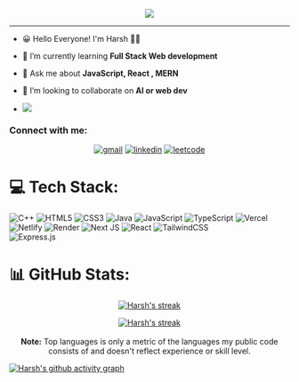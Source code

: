 <p align="center">
  <img src="https://github.com/HarshR144/HarshR144/assets/112339307/3f6ccbe7-845c-4c67-9297-d2a9919dae63">
</p>

---
- 😀 Hello Everyone! I'm Harsh 👨‍💻

- 🌱 I’m currently learning **Full Stack Web development**

- 💬 Ask me about **JavaScript, React , MERN**

- 👯 I’m looking to collaborate on **AI or web dev**


  
- [![](https://visitcount.itsvg.in/api?id=HarshR144&icon=7&color=12)](https://visitcount.itsvg.in)


<h3 align="left">Connect with me:</h3>
<p align="left">
</p>
<p align="center"> 
   <a href="mailto:harsh.repal2003@gmail.com"><img src="https://img.icons8.com/doodle/96/000000/gmail-new.png" title="gmail"/></a>
  <a href="https://www.linkedin.com/in/harsh-repal-665a17229/"><img src="https://img.icons8.com/doodle/96/000000/linkedin-circled.png" title="linkedin"/></a>
  <a href="https://leetcode.com/u/harshr40/"><img src="https://img.icons8.com/?size=96&id=fiCYSJOnXi7E&format=png&color=000000" title="leetcode"/></a>
</p>


# 💻 Tech Stack:
![C++](https://img.shields.io/badge/c++-%2300599C.svg?style=for-the-badge&logo=c%2B%2B&logoColor=white) ![HTML5](https://img.shields.io/badge/html5-%23E34F26.svg?style=for-the-badge&logo=html5&logoColor=white) ![CSS3](https://img.shields.io/badge/css3-%231572B6.svg?style=for-the-badge&logo=css3&logoColor=white) ![Java](https://img.shields.io/badge/java-%23ED8B00.svg?style=for-the-badge&logo=openjdk&logoColor=white) ![JavaScript](https://img.shields.io/badge/javascript-%23323330.svg?style=for-the-badge&logo=javascript&logoColor=%23F7DF1E) ![TypeScript](https://img.shields.io/badge/typescript-%23007ACC.svg?style=for-the-badge&logo=typescript&logoColor=white) ![Vercel](https://img.shields.io/badge/vercel-%23000000.svg?style=for-the-badge&logo=vercel&logoColor=white) ![Netlify](https://img.shields.io/badge/netlify-%23000000.svg?style=for-the-badge&logo=netlify&logoColor=#00C7B7) ![Render](https://img.shields.io/badge/Render-%46E3B7.svg?style=for-the-badge&logo=render&logoColor=white) ![Next JS](https://img.shields.io/badge/Next-black?style=for-the-badge&logo=next.js&logoColor=white) ![React](https://img.shields.io/badge/react-%2320232a.svg?style=for-the-badge&logo=react&logoColor=%2361DAFB) ![TailwindCSS](https://img.shields.io/badge/tailwindcss-%2338B2AC.svg?style=for-the-badge&logo=tailwind-css&logoColor=white) <br/>![Express.js](https://img.shields.io/badge/express.js-%23404d59.svg?style=for-the-badge&logo=express&logoColor=%2361DAFB)

# 📊 GitHub Stats:
<p align="center">
  <a href="https://github.com/HarshR144">
    <img title="GitHub Stats" alt="Harsh's streak" src="https://github-readme-streak-stats.herokuapp.com/?user=HarshR144&theme=vision-friendly-dark&hide_border=false"/>
  </a>
</p>
<p align="center">
  <a href="https://github.com/HarshR144">
    <img title="GitHub Stats" alt="Harsh's streak" 
src="https://github-readme-stats.vercel.app/api/top-langs/?username=HarshR144&theme=vision-friendly-dark&hide_border=false&include_all_commits=true&count_private=false&layout=compact"/>
  </a>
  <br/>
  <br/>
  <b>Note:</b> Top languages is only a metric of the languages my public code consists of and doesn't reflect experience or skill level.
</p>



[![Harsh's github activity graph](https://github-readme-activity-graph.vercel.app/graph?username=HarshR144&bg_color=000000&color=F8D866&line=F85D7F&point=FFFFFF&area=true&hide_border=false)](https://github.com/HarshR144/)
